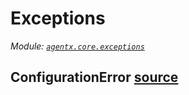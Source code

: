 # Exceptions

*Module: [`agentx.core.exceptions`](https://github.com/dustland/agentx/blob/main/src/agentx/core/exceptions.py)*

## ConfigurationError <a href="https://github.com/dustland/agentx/blob/main/src/agentx/core/exceptions.py#L1" class="source-link" title="View source code">source</a>
